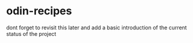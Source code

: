 # odin-recipes

dont forget to revisit this later and add a basic introduction of the current status of the project